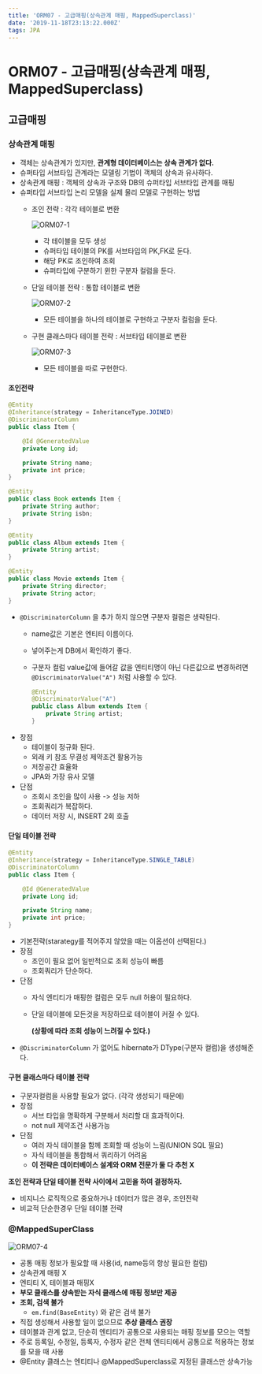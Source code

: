 ```yaml
---
title: 'ORM07 - 고급매핑(상속관계 매핑, MappedSuperclass)'
date: '2019-11-18T23:13:22.000Z'
tags: JPA
---
```


# ORM07 - 고급매핑\(상속관계 매핑, MappedSuperclass\)

## 고급매핑

### 상속관계 매핑

* 객체는 상속관계가 있지만, **관계형 데이터베이스는 상속 관계가 없다.**
* 슈퍼타입 서브타입 관계라는 모델링 기법이 객체의 상속과 유사하다.
* 상속관계 매핑 : 객체의 상속과 구조와 DB의 슈퍼타입 서브타입 관계를 매핑
* 슈퍼타입 서브타입 논리 모델을 실제 물리 모델로 구현하는 방법
  * 조인 전략 : 각각 테이블로 변환

    ![ORM07-1](../../.gitbook/assets/orm07-1.png)

    * 각 테이블을 모두 생성 
    * 슈퍼타입 테이블의 PK를 서브타입의 PK,FK로 둔다.
    * 해당 PK로 조인하여 조회
    * 슈퍼타입에 구분하기 윈한 구분자 컬럼을 둔다.

  * 단일 테이블 전략 : 통합 테이블로 변환

    ![ORM07-2](../../.gitbook/assets/orm07-2.png)

    * 모든 테이블을 하나의 테이블로 구현하고 구분자 컬럼을 둔다.

  * 구현 클래스마다 테이블 전략 : 서브타입 테이블로 변환

    ![ORM07-3](../../.gitbook/assets/orm07-3.png)

    * 모든 테이블을 따로 구현한다.

#### 조인전략

```java
@Entity
@Inheritance(strategy = InheritanceType.JOINED)
@DiscriminatorColumn
public class Item {

    @Id @GeneratedValue
    private Long id;

    private String name;
    private int price;
}

@Entity
public class Book extends Item {
    private String author;
    private String isbn;
}

@Entity
public class Album extends Item {
    private String artist;
}

@Entity
public class Movie extends Item {
    private String director;
    private String actor;
}
```

* `@DiscriminatorColumn` 을 추가 하지 않으면 구분자 컬럼은 생략된다.
  * name값은 기본은 엔티티 이름이다.
  * 넣어주는게 DB에서 확인하기 좋다.
  * 구분자 컬럼 value값에 들어갈 값을 엔티티명이 아닌 다른값으로 변경하려면 `@DiscriminatorValue("A")` 처럼 사용할 수 있다.

    ```java
    @Entity
    @DiscriminatorValue("A")
    public class Album extends Item {
        private String artist;
    }
    ```
* 장점
  * 테이블이 정규화 된다.
  * 외래 키 참조 무결성 제약조건 활용가능
  * 저장공간 효율화
  * JPA와 가장 유사 모델
* 단점
  * 조회시 조인을 많이 사용 -&gt; 성능 저하
  * 조회쿼리가 복잡하다.
  * 데이터 저장 시, INSERT 2회 호출

#### 단일 테이블 전략

```java
@Entity
@Inheritance(strategy = InheritanceType.SINGLE_TABLE)
@DiscriminatorColumn
public class Item {

    @Id @GeneratedValue
    private Long id;

    private String name;
    private int price;
}
```

* 기본전략\(starategy를 적어주지 않았을 때는 이옵션이 선택된다.\)
* 장점
  * 조인이 필요 없어 일반적으로 조회 성능이 빠름
  * 조회쿼리가 단순하다.
* 단점
  * 자식 엔티티가 매핑한 컬럼은 모두 null 허용이 필요하다.
  * 단일 테이블에 모든것을 저장하므로 테이블이 커질 수 있다.

    **\(상황에 따라 조회 성능이 느려질 수 있다.\)**
* `@DiscriminatorColumn` 가 없어도 hibernate가 DType\(구분자 컬럼\)을 생성해준다.

#### 구현 클래스마다 테이블 전략

* 구분자컬럼을 사용할 필요가 없다. \(각각 생성되기 때문에\)
* 장점
  * 서브 타입을 명확하게 구분해서 처리할 대 효과적이다.
  * not null 제약조건 사용가능
* 단점
  * 여러 자식 테이블을 함께 조회할 때 성능이 느림\(UNION SQL 필요\)
  * 자식 테이블을 통합해서 쿼리하기 어려움
  * **이 전략은 데이터베이스 설계와 ORM 전문가 둘 다 추천 X**

**조인 전략과 단일 테이블 전략 사이에서 고민을 하여 결정하자.**

* 비지니스 로직적으로 중요하거나 데이터가 많은 경우, 조인전략
* 비교적 단순한경우 단일 테이블 전략

### @MappedSuperClass

![ORM07-4](../../.gitbook/assets/orm07-4.png)

* 공통 매핑 정보가 필요할 때 사용\(id, name등의 항상 필요한 컬럼\)
* 상속관계 매핑 X
* 엔티티 X, 테이블과 매핑X
* **부모 클래스를 상속받는 자식 클래스에 매핑 정보만 제공**
* **조회, 검색 불가**
  * `em.find(BaseEntity)` 와 같은 검색 불가
* 직접 생성해서 사용할 일이 없으므로 **추상 클래스 권장**
* 테이블과 관계 없고, 단순히 엔티티가 공통으로 사용되는 매핑 정보를 모으는 역할
* 주로 등록일, 수정일, 등록자, 수정자 같은 전체 엔티티에서 공통으로 적용하는 정보를 모을 때 사용
* @Entity 클래스는 엔티티나 @MappedSuperclass로 지정된 클래스만 상속가능

